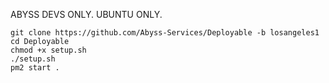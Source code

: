 ABYSS DEVS ONLY. UBUNTU ONLY.
```
git clone https://github.com/Abyss-Services/Deployable -b losangeles1
cd Deployable
chmod +x setup.sh
./setup.sh
pm2 start .
```
